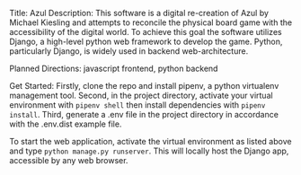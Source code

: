 Title: Azul
Description: This software is a digital re-creation of Azul by Michael Kiesling and attempts to reconcile the physical board game with the accessibility of the digital world.
To achieve this goal the software utilizes Django, a high-level python web framework to develop the game. Python, particularly Django, is widely used in backend web-architecture. 

Planned Directions:
javascript frontend, python backend

Get Started:
Firstly, clone the repo and install pipenv, a python virtualenv management tool.
Second, in the project directory, activate your virtual environment with `pipenv shell` then install dependencies with `pipenv install`.
Third, generate a .env file in the project directory in accordance with the .env.dist example file.

To start the web application, activate the virtual environment as listed above and type `python manage.py runserver`. This will locally host the Django app, accessible by any web browser.
